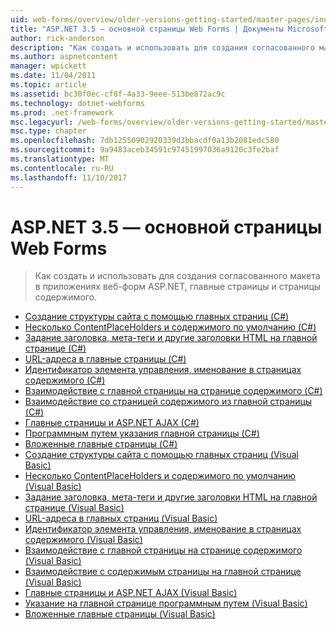 ```yaml
---
uid: web-forms/overview/older-versions-getting-started/master-pages/index
title: "ASP.NET 3.5 — основной страницы Web Forms | Документы Microsoft"
author: rick-anderson
description: "Как создать и использовать для создания согласованного макета в приложениях веб-форм ASP.NET, главные страницы и страницы содержимого."
ms.author: aspnetcontent
manager: wpickett
ms.date: 11/04/2011
ms.topic: article
ms.assetid: bc30f0ec-cf8f-4a33-9eee-513be872ac9c
ms.technology: dotnet-webforms
ms.prod: .net-framework
msc.legacyurl: /web-forms/overview/older-versions-getting-started/master-pages
msc.type: chapter
ms.openlocfilehash: 7db12550902920339d3bbacdf0a13b2081edc580
ms.sourcegitcommit: 9a9483aceb34591c97451997036a9120c3fe2baf
ms.translationtype: MT
ms.contentlocale: ru-RU
ms.lasthandoff: 11/10/2017
---
```

<a name="aspnet-35---web-forms-master-pages"></a>ASP.NET 3.5 — основной страницы Web Forms
====================
> Как создать и использовать для создания согласованного макета в приложениях веб-форм ASP.NET, главные страницы и страницы содержимого.


- [Создание структуры сайта с помощью главных страниц (C#)](creating-a-site-wide-layout-using-master-pages-cs.md)
- [Несколько ContentPlaceHolders и содержимого по умолчанию (C#)](multiple-contentplaceholders-and-default-content-cs.md)
- [Задание заголовка, мета-теги и другие заголовки HTML на главной странице (C#)](specifying-the-title-meta-tags-and-other-html-headers-in-the-master-page-cs.md)
- [URL-адреса в главные страницы (C#)](urls-in-master-pages-cs.md)
- [Идентификатор элемента управления, именование в страницах содержимого (C#)](control-id-naming-in-content-pages-cs.md)
- [Взаимодействие с главной страницы на странице содержимого (C#)](interacting-with-the-master-page-from-the-content-page-cs.md)
- [Взаимодействие со страницей содержимого из главной страницы (C#)](interacting-with-the-content-page-from-the-master-page-cs.md)
- [Главные страницы и ASP.NET AJAX (C#)](master-pages-and-asp-net-ajax-cs.md)
- [Программным путем указания главной страницы (C#)](specifying-the-master-page-programmatically-cs.md)
- [Вложенные главные страницы (C#)](nested-master-pages-cs.md)
- [Создание структуры сайта с помощью главных страниц (Visual Basic)](creating-a-site-wide-layout-using-master-pages-vb.md)
- [Несколько ContentPlaceHolders и содержимого по умолчанию (Visual Basic)](multiple-contentplaceholders-and-default-content-vb.md)
- [Задание заголовка, мета-теги и другие заголовки HTML на главной странице (Visual Basic)](specifying-the-title-meta-tags-and-other-html-headers-in-the-master-page-vb.md)
- [URL-адреса в главных страниц (Visual Basic)](urls-in-master-pages-vb.md)
- [Идентификатор элемента управления, именование в страницах содержимого (Visual Basic)](control-id-naming-in-content-pages-vb.md)
- [Взаимодействие с главной страницы на странице содержимого (Visual Basic)](interacting-with-the-master-page-from-the-content-page-vb.md)
- [Взаимодействие с содержимым страницы на главной странице (Visual Basic)](interacting-with-the-content-page-from-the-master-page-vb.md)
- [Главные страницы и ASP.NET AJAX (Visual Basic)](master-pages-and-asp-net-ajax-vb.md)
- [Указание на главной странице программным путем (Visual Basic)](specifying-the-master-page-programmatically-vb.md)
- [Вложенные главные страницы (Visual Basic)](nested-master-pages-vb.md)
